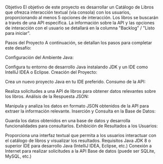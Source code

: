 

Objetivo
El objetivo de este proyecto es desarrollar un Catálogo de Libros que ofrezca interacción textual (vía consola) con los usuarios, 
proporcionando al menos 5 opciones de interacción. Los libros se buscarán a través de una API específica. La información sobre la API y 
las opciones de interacción con el usuario se detallará en la columna "Backlog" / "Listo para iniciar".

Pasos del Proyecto
A continuación, se detallan los pasos para completar este desafío:

Configuración del Ambiente Java:

Configura tu entorno de desarrollo Java instalando JDK y un IDE como IntelliJ IDEA o Eclipse.
Creación del Proyecto:

Crea un nuevo proyecto Java en tu IDE preferido.
Consumo de la API:

Realiza solicitudes a una API de libros para obtener datos relevantes sobre los libros.
Análisis de la Respuesta JSON:

Manipula y analiza los datos en formato JSON obtenidos de la API para extraer la información relevante.
Inserción y Consulta en la Base de Datos:

Guarda los datos obtenidos en una base de datos y desarrolla funcionalidades para consultarlos.
Exhibición de Resultados a los Usuarios:

Proporciona una interfaz textual que permita a los usuarios interactuar con el catálogo de libros y visualizar los resultados.
Requisitos
Java JDK 8 o superior
IDE para desarrollo Java (IntelliJ IDEA, Eclipse, etc.)
Conexión a Internet para realizar solicitudes a la API
Base de datos (puede ser SQLite, MySQL, etc.)
